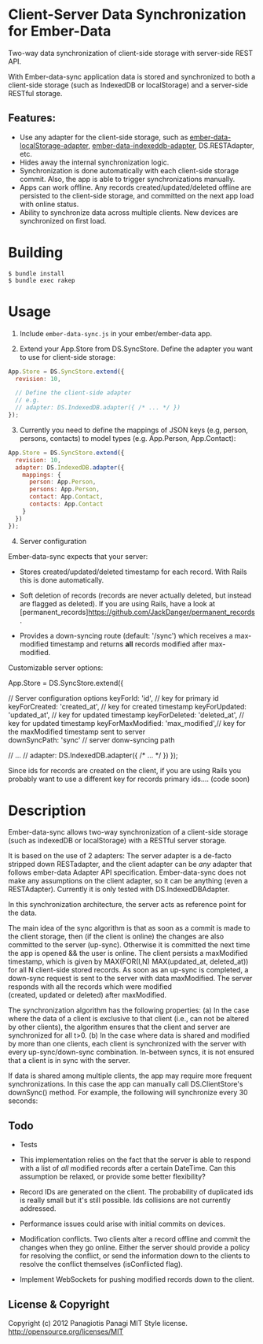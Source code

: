 Client-Server Data Synchronization for Ember-Data
=================================================

Two-way data synchronization of client-side storage with server-side REST API.

With Ember-data-sync application data is stored and synchronized to both a client-side storage (such as IndexedDB or localStorage) and a server-side RESTful storage. 

Features:
---------

* Use any adapter for the client-side storage, such as [ember-data-localStorage-adapter](https://github.com/rpflorence/ember-localstorage-adapter), [ember-data-indexeddb-adapter](https://github.com/panayi/ember-data-indexeddb-adapter), DS.RESTAdapter, etc.
* Hides away the internal synchronization logic.
* Synchronization is done automatically with each client-side storage commit. Also, the app is able to trigger synchronizations manually.
* Apps can work offline. Any records created/updated/deleted offline are persisted to the client-side storage, and committed on the next app load with online status.
* Ability to synchronize data across multiple clients. New devices are synchronized on first load.


Building
========

    $ bundle install
    $ bundle exec rakep


Usage
=====

1. Include `ember-data-sync.js` in your ember/ember-data app.

2. Extend your App.Store from DS.SyncStore. Define the adapter you want to use for client-side storage:

```js
App.Store = DS.SyncStore.extend({
  revision: 10,

  // Define the client-side adapter
  // e.g.
  // adapter: DS.IndexedDB.adapter({ /* ... */ })
});

```

3. Currently you need to define the mappings of JSON keys (e.g, person, persons, contacts) to model types (e.g. App.Person, App.Contact):

```js
App.Store = DS.SyncStore.extend({
  revision: 10,
  adapter: DS.IndexedDB.adapter({
    mappings: {
      person: App.Person,
      persons: App.Person,
      contact: App.Contact,
      contacts: App.Contact
    }
  })
});

```

4. Server configuration

Ember-data-sync expects that your server:

* Stores created/updated/deleted timestamp for each record. With Rails this is done automatically.

* Soft deletion of records (records are never actually deleted, but instead are flagged as deleted). If you are using Rails, have a look at [permanent_records]https://github.com/JackDanger/permanent_records.

* Provides a down-syncing route (default: '/sync') which receives a max-modified timestamp and returns **all** records modified after max-modified.

Customizable server options:

App.Store = DS.SyncStore.extend({

  // Server configuration options
  keyForId: 'id',                   // key for primary id 
  keyForCreated: 'created_at',      // key for created timestamp 
  keyForUpdated: 'updated_at',      // key for updated timestamp
  keyForDeleted: 'deleted_at',      // key for updated timestamp
  keyForMaxModified: 'max_modified',// key for the maxModified timestamp sent to server  
  downSyncPath: 'sync'              // server donw-syncing path

  // ...
  // adapter: DS.IndexedDB.adapter({ /* ... */ })
});

Since ids for records are created on the client, if you are using Rails you probably want to use a different key for records primary ids.... (code soon)


Description
===========

Ember-data-sync allows two-way synchronization of a client-side storage (such as indexedDB or localStorage)
with a RESTful server storage. 

It is based on the use of 2 adapters: The server adapter is a de-facto stripped down RESTadapter, and the client adapter
can be *any* adapter that follows ember-data Adapter API specification. Ember-data-sync does not make any assumptions
on the client adapter, so it can be anything (even a RESTAdapter). Currently it is only tested with DS.IndexedDBAdapter.  

In this synchronization architecture, the server acts as reference point for the data.

The main idea of the sync algorithm is that as soon as a commit is made to the client storage, 
then (if the client is online) the changes are also committed to the server (up-sync). 
Otherwise it is committed the next time the app is opened && the user is online. 
The client persists a maxModified timestamp, which is given by MAX(FOR(I,N) MAX(updated_at, deleted_at)) 
for all N client-side stored records. As soon as an up-sync is completed, a down-sync request 
is sent to the server with data maxModified. The server responds with all the records which were modified  
(created, updated or deleted) after maxModified.

The synchronization algorithm has the following properties:
  (a) In the case where the data of a client is exclusive to that client (i.e., can not be altered by other clients), 
      the algorithm ensures that the client and server are synchronized for all t>0.
  (b) In the case where data is shared and modified by more than one clients, each client is synchronized with 
      the server with every up-sync/down-sync combination. In-between syncs, it is not ensured that a client is in sync with the server.

If data is shared among multiple clients, the app may require more frequent synchronizations. In this case 
the app can manually call DS.ClientStore's downSync() method. For example, the following will synchronize every 30 seconds:


Todo
----

- Tests

- This implementation relies on the fact that the server is able to respond with a list of *all* modified records after a certain DateTime. Can this assumption be relaxed, or provide some better flexibility?

- Record IDs are generated on the client. The probability of duplicated ids is really small but it's still
possible. Ids collisions are not currently addressed.

- Performance issues could arise with initial commits on devices. 
  
- Modification conflicts. Two clients alter a record offline and commit the changes when they go online. Either the server should provide a policy for resolving the conflict, or send the information down to the clients to resolve the conflict themselves (isConflicted flag).

- Implement WebSockets for pushing modified records down to the client.


License & Copyright
-------------------

Copyright (c) 2012 Panagiotis Panagi
MIT Style license. http://opensource.org/licenses/MIT